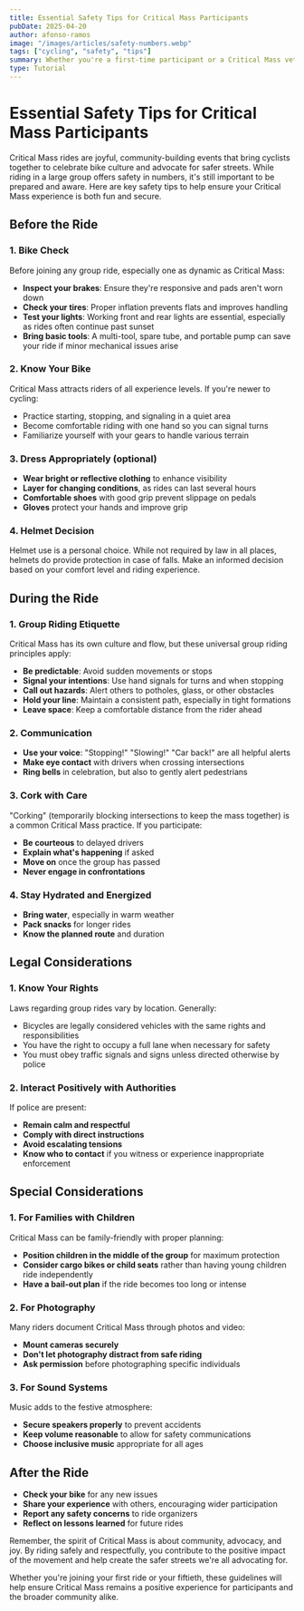 ```yaml
---
title: Essential Safety Tips for Critical Mass Participants
pubDate: 2025-04-20
author: afonso-ramos
image: "/images/articles/safety-numbers.webp"
tags: ["cycling", "safety", "tips"]
summary: Whether you're a first-time participant or a Critical Mass veteran, these safety tips will help ensure a positive and secure experience for everyone involved.
type: Tutorial
---
```


# Essential Safety Tips for Critical Mass Participants

Critical Mass rides are joyful, community-building events that bring cyclists together to celebrate bike culture and advocate for safer streets. While riding in a large group offers safety in numbers, it's still important to be prepared and aware. Here are key safety tips to help ensure your Critical Mass experience is both fun and secure.

## Before the Ride

### 1. Bike Check

Before joining any group ride, especially one as dynamic as Critical Mass:

- **Inspect your brakes**: Ensure they're responsive and pads aren't worn down
- **Check your tires**: Proper inflation prevents flats and improves handling
- **Test your lights**: Working front and rear lights are essential, especially as rides often continue past sunset
- **Bring basic tools**: A multi-tool, spare tube, and portable pump can save your ride if minor mechanical issues arise

### 2. Know Your Bike

Critical Mass attracts riders of all experience levels. If you're newer to cycling:
- Practice starting, stopping, and signaling in a quiet area
- Become comfortable riding with one hand so you can signal turns
- Familiarize yourself with your gears to handle various terrain

### 3. Dress Appropriately (optional)

- **Wear bright or reflective clothing** to enhance visibility
- **Layer for changing conditions**, as rides can last several hours
- **Comfortable shoes** with good grip prevent slippage on pedals
- **Gloves** protect your hands and improve grip

### 4. Helmet Decision

Helmet use is a personal choice. While not required by law in all places, helmets do provide protection in case of falls. Make an informed decision based on your comfort level and riding experience.

## During the Ride

### 1. Group Riding Etiquette

Critical Mass has its own culture and flow, but these universal group riding principles apply:

- **Be predictable**: Avoid sudden movements or stops
- **Signal your intentions**: Use hand signals for turns and when stopping
- **Call out hazards**: Alert others to potholes, glass, or other obstacles
- **Hold your line**: Maintain a consistent path, especially in tight formations
- **Leave space**: Keep a comfortable distance from the rider ahead

### 2. Communication

- **Use your voice**: "Stopping!" "Slowing!" "Car back!" are all helpful alerts
- **Make eye contact** with drivers when crossing intersections
- **Ring bells** in celebration, but also to gently alert pedestrians

### 3. Cork with Care

"Corking" (temporarily blocking intersections to keep the mass together) is a common Critical Mass practice. If you participate:

- **Be courteous** to delayed drivers
- **Explain what's happening** if asked
- **Move on** once the group has passed
- **Never engage in confrontations**

### 4. Stay Hydrated and Energized

- **Bring water**, especially in warm weather
- **Pack snacks** for longer rides
- **Know the planned route** and duration

## Legal Considerations

### 1. Know Your Rights

Laws regarding group rides vary by location. Generally:
- Bicycles are legally considered vehicles with the same rights and responsibilities
- You have the right to occupy a full lane when necessary for safety
- You must obey traffic signals and signs unless directed otherwise by police

### 2. Interact Positively with Authorities

If police are present:
- **Remain calm and respectful**
- **Comply with direct instructions**
- **Avoid escalating tensions**
- **Know who to contact** if you witness or experience inappropriate enforcement

## Special Considerations

### 1. For Families with Children

Critical Mass can be family-friendly with proper planning:
- **Position children in the middle of the group** for maximum protection
- **Consider cargo bikes or child seats** rather than having young children ride independently
- **Have a bail-out plan** if the ride becomes too long or intense

### 2. For Photography

Many riders document Critical Mass through photos and video:
- **Mount cameras securely**
- **Don't let photography distract from safe riding**
- **Ask permission** before photographing specific individuals

### 3. For Sound Systems

Music adds to the festive atmosphere:
- **Secure speakers properly** to prevent accidents
- **Keep volume reasonable** to allow for safety communications
- **Choose inclusive music** appropriate for all ages

## After the Ride

- **Check your bike** for any new issues
- **Share your experience** with others, encouraging wider participation
- **Report any safety concerns** to ride organizers
- **Reflect on lessons learned** for future rides

Remember, the spirit of Critical Mass is about community, advocacy, and joy. By riding safely and respectfully, you contribute to the positive impact of the movement and help create the safer streets we're all advocating for.

Whether you're joining your first ride or your fiftieth, these guidelines will help ensure Critical Mass remains a positive experience for participants and the broader community alike.
